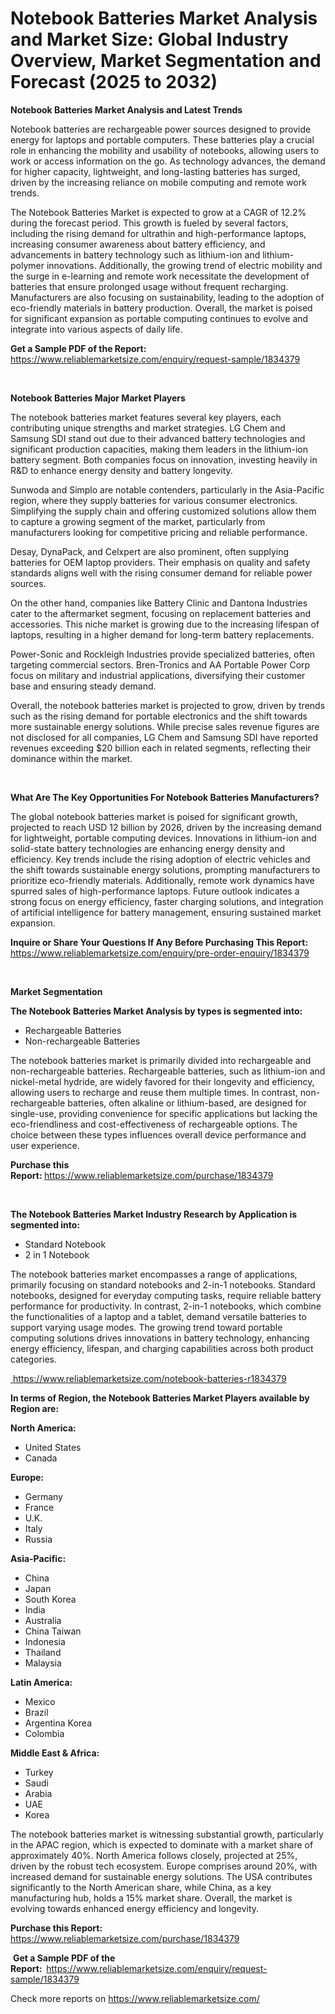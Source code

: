 <p><h1>Notebook Batteries Market Analysis and Market Size: Global Industry Overview, Market Segmentation and Forecast (2025 to 2032)</h1></p><p><strong>Notebook Batteries Market Analysis and Latest Trends</strong></p>
<p><p>Notebook batteries are rechargeable power sources designed to provide energy for laptops and portable computers. These batteries play a crucial role in enhancing the mobility and usability of notebooks, allowing users to work or access information on the go. As technology advances, the demand for higher capacity, lightweight, and long-lasting batteries has surged, driven by the increasing reliance on mobile computing and remote work trends.</p><p>The Notebook Batteries Market is expected to grow at a CAGR of 12.2% during the forecast period. This growth is fueled by several factors, including the rising demand for ultrathin and high-performance laptops, increasing consumer awareness about battery efficiency, and advancements in battery technology such as lithium-ion and lithium-polymer innovations. Additionally, the growing trend of electric mobility and the surge in e-learning and remote work necessitate the development of batteries that ensure prolonged usage without frequent recharging. Manufacturers are also focusing on sustainability, leading to the adoption of eco-friendly materials in battery production. Overall, the market is poised for significant expansion as portable computing continues to evolve and integrate into various aspects of daily life.</p></p>
<p><strong>Get a Sample PDF of the Report:&nbsp;</strong> <a href="https://www.reliablemarketsize.com/enquiry/request-sample/1834379?utm_campaign=2115&utm_medium=2&utm_source=Github&utm_content=ia&utm_term=13022025&utm_id=notebook-batteries">https://www.reliablemarketsize.com/enquiry/request-sample/1834379</a></p>
<p>&nbsp;</p>
<p><strong>Notebook Batteries Major Market Players</strong></p>
<p><p>The notebook batteries market features several key players, each contributing unique strengths and market strategies. LG Chem and Samsung SDI stand out due to their advanced battery technologies and significant production capacities, making them leaders in the lithium-ion battery segment. Both companies focus on innovation, investing heavily in R&D to enhance energy density and battery longevity.</p><p>Sunwoda and Simplo are notable contenders, particularly in the Asia-Pacific region, where they supply batteries for various consumer electronics. Simplifying the supply chain and offering customized solutions allow them to capture a growing segment of the market, particularly from manufacturers looking for competitive pricing and reliable performance.</p><p>Desay, DynaPack, and Celxpert are also prominent, often supplying batteries for OEM laptop providers. Their emphasis on quality and safety standards aligns well with the rising consumer demand for reliable power sources.</p><p>On the other hand, companies like Battery Clinic and Dantona Industries cater to the aftermarket segment, focusing on replacement batteries and accessories. This niche market is growing due to the increasing lifespan of laptops, resulting in a higher demand for long-term battery replacements.</p><p>Power-Sonic and Rockleigh Industries provide specialized batteries, often targeting commercial sectors. Bren-Tronics and AA Portable Power Corp focus on military and industrial applications, diversifying their customer base and ensuring steady demand.</p><p>Overall, the notebook batteries market is projected to grow, driven by trends such as the rising demand for portable electronics and the shift towards more sustainable energy solutions. While precise sales revenue figures are not disclosed for all companies, LG Chem and Samsung SDI have reported revenues exceeding $20 billion each in related segments, reflecting their dominance within the market.</p></p>
<p>&nbsp;</p>
<p><strong>What Are The Key Opportunities For Notebook Batteries Manufacturers?</strong></p>
<p><p>The global notebook batteries market is poised for significant growth, projected to reach USD 12 billion by 2026, driven by the increasing demand for lightweight, portable computing devices. Innovations in lithium-ion and solid-state battery technologies are enhancing energy density and efficiency. Key trends include the rising adoption of electric vehicles and the shift towards sustainable energy solutions, prompting manufacturers to prioritize eco-friendly materials. Additionally, remote work dynamics have spurred sales of high-performance laptops. Future outlook indicates a strong focus on energy efficiency, faster charging solutions, and integration of artificial intelligence for battery management, ensuring sustained market expansion.</p></p>
<p><strong>Inquire or Share Your Questions If Any Before Purchasing This Report:</strong> <a href="https://www.reliablemarketsize.com/enquiry/pre-order-enquiry/1834379?utm_campaign=2115&utm_medium=2&utm_source=Github&utm_content=ia&utm_term=13022025&utm_id=notebook-batteries">https://www.reliablemarketsize.com/enquiry/pre-order-enquiry/1834379</a></p>
<p>&nbsp;</p>
<p><strong>Market Segmentation</strong></p>
<p><strong>The Notebook Batteries Market Analysis by types is segmented into:</strong></p>
<p><ul><li>Rechargeable Batteries</li><li>Non-rechargeable Batteries</li></ul></p>
<p><p>The notebook batteries market is primarily divided into rechargeable and non-rechargeable batteries. Rechargeable batteries, such as lithium-ion and nickel-metal hydride, are widely favored for their longevity and efficiency, allowing users to recharge and reuse them multiple times. In contrast, non-rechargeable batteries, often alkaline or lithium-based, are designed for single-use, providing convenience for specific applications but lacking the eco-friendliness and cost-effectiveness of rechargeable options. The choice between these types influences overall device performance and user experience.</p></p>
<p><strong>Purchase this Report:&nbsp;</strong><a href="https://www.reliablemarketsize.com/purchase/1834379?utm_campaign=2115&utm_medium=2&utm_source=Github&utm_content=ia&utm_term=13022025&utm_id=notebook-batteries">https://www.reliablemarketsize.com/purchase/1834379</a></p>
<p>&nbsp;</p>
<p><strong>The Notebook Batteries Market Industry Research by Application is segmented into:</strong></p>
<p><ul><li>Standard Notebook</li><li>2 in 1 Notebook</li></ul></p>
<p><p>The notebook batteries market encompasses a range of applications, primarily focusing on standard notebooks and 2-in-1 notebooks. Standard notebooks, designed for everyday computing tasks, require reliable battery performance for productivity. In contrast, 2-in-1 notebooks, which combine the functionalities of a laptop and a tablet, demand versatile batteries to support varying usage modes. The growing trend toward portable computing solutions drives innovations in battery technology, enhancing energy efficiency, lifespan, and charging capabilities across both product categories.</p></p>
<p><a href="https://www.reliablemarketsize.com/notebook-batteries-r1834379?utm_campaign=2115&utm_medium=2&utm_source=Github&utm_content=ia&utm_term=13022025&utm_id=notebook-batteries">&nbsp;https://www.reliablemarketsize.com/notebook-batteries-r1834379</a></p>
<p><strong>In terms of Region, the Notebook Batteries Market Players available by Region are:</strong></p>
<p>
    <p> <strong> North America: </strong>
        <ul>
            <li>United States</li>
            <li>Canada</li>
        </ul>
        </p> 
    <p> <strong> Europe: </strong>
        <ul>
            <li>Germany</li>
            <li>France</li>
            <li>U.K.</li>
            <li>Italy</li>
            <li>Russia</li>
        </ul>
        </p> 
    <p> <strong> Asia-Pacific: </strong>
        <ul>
            <li>China</li>
            <li>Japan</li>
            <li>South Korea</li>
            <li>India</li>
            <li>Australia</li>
            <li>China Taiwan</li>
            <li>Indonesia</li>
            <li>Thailand</li>
            <li>Malaysia</li>
        </ul>
        </p> 
    <p> <strong> Latin America: </strong>
        <ul>
            <li>Mexico</li>
            <li>Brazil</li>
            <li>Argentina Korea</li>
            <li>Colombia</li>
        </ul>
        </p> 
    <p> <strong> Middle East & Africa: </strong>
        <ul>
            <li>Turkey</li>
            <li>Saudi</li>
            <li>Arabia</li>
            <li>UAE</li>
            <li>Korea</li>
        </ul>
    </p>
    </p>
<p><p>The notebook batteries market is witnessing substantial growth, particularly in the APAC region, which is expected to dominate with a market share of approximately 40%. North America follows closely, projected at 25%, driven by the robust tech ecosystem. Europe comprises around 20%, with increased demand for sustainable energy solutions. The USA contributes significantly to the North American share, while China, as a key manufacturing hub, holds a 15% market share. Overall, the market is evolving towards enhanced energy efficiency and longevity.</p></p>
<p><strong>Purchase this Report: </strong><a href="https://www.reliablemarketsize.com/purchase/1834379?utm_campaign=2115&utm_medium=2&utm_source=Github&utm_content=ia&utm_term=13022025&utm_id=notebook-batteries">https://www.reliablemarketsize.com/purchase/1834379</a></p>
<p>&nbsp;<strong>Get a Sample PDF of the Report:&nbsp;&nbsp;</strong><a href="https://www.reliablemarketsize.com/enquiry/request-sample/1834379?utm_campaign=2115&utm_medium=2&utm_source=Github&utm_content=ia&utm_term=13022025&utm_id=notebook-batteries">https://www.reliablemarketsize.com/enquiry/request-sample/1834379</a></p>
<p><strong></strong></p>
<p>Check more reports on <a href="https://www.reliablemarketsize.com/?utm_campaign=2115&utm_medium=2&utm_source=Github&utm_content=ia&utm_term=13022025&utm_id=notebook-batteries">https://www.reliablemarketsize.com/</a></p>